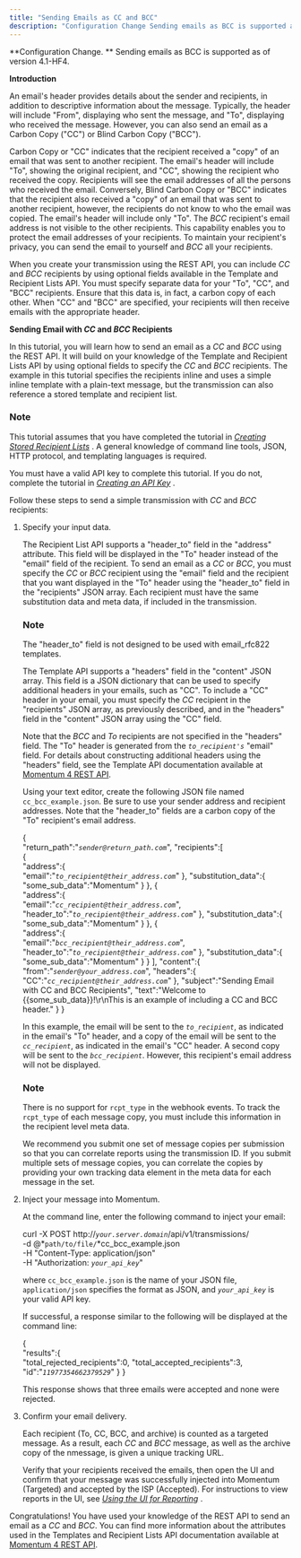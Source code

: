 ```yaml
---
title: "Sending Emails as CC and BCC"
description: "Configuration Change Sending emails as BCC is supported as of version 4 1 HF 4 Introduction An email's header provides details about the sender and recipients in addition to descriptive information about the message Typically the header will include From displaying who sent the message and To displaying who received..."
---
```


**Configuration Change. ** Sending emails as BCC is supported as of version 4.1-HF4.

**Introduction**

An email's header provides details about the sender and recipients, in addition to descriptive information about the message. Typically, the header will include "From", displaying who sent the message, and "To", displaying who received the message. However, you can also send an email as a Carbon Copy ("CC") or Blind Carbon Copy ("BCC").

Carbon Copy or "CC" indicates that the recipient received a "copy" of an email that was sent to another recipient. The email's header will include "To", showing the original recipient, and "CC", showing the recipient who received the copy. Recipients will see the email addresses of all the persons who received the email. Conversely, Blind Carbon Copy or "BCC" indicates that the recipient also received a "copy" of an email that was sent to another recipient, however, the recipients do not know to who the email was copied. The email's header will include only "To". The *BCC* recipient's email address is not visible to the other recipients. This capability enables you to protect the email addresses of your recipients. To maintain your recipient's privacy, you can send the email to yourself and *BCC* all your recipients.

When you create your transmission using the REST API, you can include *CC* and *BCC* recipients by using optional fields available in the Template and Recipient Lists API. You must specify separate data for your "To", "CC", and "BCC" recipients. Ensure that this data is, in fact, a carbon copy of each other. When "CC" and "BCC" are specified, your recipients will then receive emails with the appropriate header.

**Sending Email with *CC* and *BCC* Recipients** 

In this tutorial, you will learn how to send an email as a *CC* and *BCC* using the REST API. It will build on your knowledge of the Template and Recipient Lists API by using optional fields to specify the *CC* and *BCC* recipients. The example in this tutorial specifies the recipients inline and uses a simple inline template with a plain-text message, but the transmission can also reference a stored template and recipient list.

### Note

This tutorial assumes that you have completed the tutorial in [*Creating Stored Recipient Lists*](/momentum/4/stored-list) . A general knowledge of command line tools, JSON, HTTP protocol, and templating languages is required.

You must have a valid API key to complete this tutorial. If you do not, complete the tutorial in [*Creating an API Key*](/momentum/4/create-apikey) .

Follow these steps to send a simple transmission with *CC* and *BCC* recipients:

1.  Specify your input data.

    The Recipient List API supports a "header_to" field in the "address" attribute. This field will be displayed in the "To" header instead of the "email" field of the recipient. To send an email as a *CC* or *BCC*, you must specify the *CC* or *BCC* recipient using the "email" field and the recipient that you want displayed in the "To" header using the "header_to" field in the "recipients" JSON array. Each recipient must have the same substitution data and meta data, if included in the transmission.

    ### Note

    The "header_to" field is not designed to be used with email_rfc822 templates.

    The Template API supports a "headers" field in the "content" JSON array. This field is a JSON dictionary that can be used to specify additional headers in your emails, such as "CC". To include a "CC" header in your email, you must specify the *CC* recipient in the "recipients" JSON array, as previously described, and in the "headers" field in the "content" JSON array using the "CC" field.

    Note that the *BCC* and *To* recipients are not specified in the "headers" field. The "To" header is generated from the *`to_recipient's`* "email" field. For details about constructing additional headers using the "headers" field, see the Template API documentation available at [Momentum 4 REST API](https://support.messagesystems.com/docs/web-rest/v1_index.html).

    Using your text editor, create the following JSON file named `cc_bcc_example.json`. Be sure to use your sender address and recipient addresses. Note that the "header_to" fields are a carbon copy of the "To" recipient's email address.

    {  
       "return_path":"*`sender@return_path.com`*",
       "recipients":[  
          {  
             "address":{  
                "email":"*`to_recipient@their_address.com`*"
             },
             "substitution_data":{  
                "some_sub_data":"Momentum"
             }
          },
          {  
             "address":{  
                "email":"*`cc_recipient@their_address.com`*",
                "header_to":"*`to_recipient@their_address.com`*"
             },
             "substitution_data":{  
                "some_sub_data":"Momentum"
             }
          },
          {  
             "address":{  
                "email":"*`bcc_recipient@their_address.com`*",
                "header_to":"*`to_recipient@their_address.com`*"
             },
             "substitution_data":{  
                "some_sub_data":"Momentum"
             }
          }
       ],
       "content":{  
          "from":"*`sender@your_address.com`*",
          "headers":{  
             "CC":"*`cc_recipient@their_address.com`*"
          },
          "subject":"Sending Email with CC and BCC Recipients",
          "text":"Welcome to {{some_sub_data}}!\r\nThis is an example of including a CC and BCC header."
       }
    }

    In this example, the email will be sent to the *`to_recipient`*, as indicated in the email's "To" header, and a copy of the email will be sent to the *`cc_recipient`*, as indicated in the email's "CC" header. A second copy will be sent to the *`bcc_recipient`*. However, this recipient's email address will not be displayed.

    ### Note

    There is no support for `rcpt_type` in the webhook events. To track the `rcpt_type` of each message copy, you must include this information in the recipient level meta data.

    We recommend you submit one set of message copies per submission so that you can correlate reports using the transmission ID. If you submit multiple sets of message copies, you can correlate the copies by providing your own tracking data element in the meta data for each message in the set.

2.  Inject your message into Momentum.

    At the command line, enter the following command to inject your email:

    curl -X POST http://*`your.server.domain`*/api/v1/transmissions/ \
    -d @*`path/to/file/`*cc_bcc_example.json \
    -H "Content-Type: application/json" \
    -H "Authorization: *`your_api_key`*"

    where `cc_bcc_example.json` is the name of your JSON file, `application/json` specifies the format as JSON, and *`your_api_key`* is your valid API key.

    If successful, a response similar to the following will be displayed at the command line:

    {  
       "results":{  
          "total_rejected_recipients":0,
          "total_accepted_recipients":3,
          "id":"*`11977354662379529`*"
       }
    }

    This response shows that three emails were accepted and none were rejected.

3.  Confirm your email delivery.

    Each recipient (To, CC, BCC, and archive) is counted as a targeted message. As a result, each *CC* and *BCC* message, as well as the archive copy of the nmessage, is given a unique tracking URL.

    Verify that your recipients received the emails, then open the UI and confirm that your message was successfully injected into Momentum (Targeted) and accepted by the ISP (Accepted). For instructions to view reports in the UI, see [*Using the UI for Reporting*](/momentum/4/reporting-ui) .

Congratulations! You have used your knowledge of the REST API to send an email as a *CC* and *BCC*. You can find more information about the attributes used in the Templates and Recipient Lists API documentation available at [Momentum 4 REST API](https://support.messagesystems.com/docs/web-rest/v1_index.html).